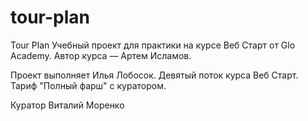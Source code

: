 # tour-plan

Tour Plan
Учебный проект для практики на курсе Веб Старт от Glo Academy. Автор курса — Артем Исламов.

Проект выполняет
Илья Лобосок. Девятый поток курса Веб Старт. Тариф "Полный фарш" с куратором.

Куратор
Виталий Моренко
